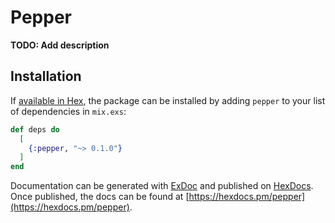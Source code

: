 # Pepper

**TODO: Add description**

## Installation

If [available in Hex](https://hex.pm/docs/publish), the package can be installed
by adding `pepper` to your list of dependencies in `mix.exs`:

```elixir
def deps do
  [
    {:pepper, "~> 0.1.0"}
  ]
end
```

Documentation can be generated with [ExDoc](https://github.com/elixir-lang/ex_doc)
and published on [HexDocs](https://hexdocs.pm). Once published, the docs can
be found at [https://hexdocs.pm/pepper](https://hexdocs.pm/pepper).

